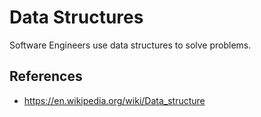 # Data Structures

Software Engineers use data structures to solve problems.

## References

- https://en.wikipedia.org/wiki/Data_structure
